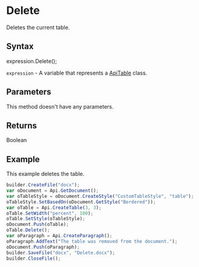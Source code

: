 # Delete

Deletes the current table.

## Syntax

expression.Delete();

`expression` - A variable that represents a [ApiTable](../ApiTable.md) class.

## Parameters

This method doesn't have any parameters.

## Returns

Boolean

## Example

This example deletes the table.

```javascript
builder.CreateFile("docx");
var oDocument = Api.GetDocument();
var oTableStyle = oDocument.CreateStyle("CustomTableStyle", "table");
oTableStyle.SetBasedOn(oDocument.GetStyle("Bordered"));
var oTable = Api.CreateTable(3, 3);
oTable.SetWidth("percent", 100);
oTable.SetStyle(oTableStyle);
oDocument.Push(oTable);
oTable.Delete();
var oParagraph = Api.CreateParagraph();
oParagraph.AddText("The table was removed from the document.");
oDocument.Push(oParagraph);
builder.SaveFile("docx", "Delete.docx");
builder.CloseFile();
```